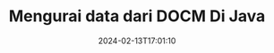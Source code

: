 ---
############################# Static ############################
layout: "auto-gen-parser"
date: 2024-02-13T17:01:10
draft: false
otherformats: 

############################# Head ############################
head_title: "Parsing Data dari DOCM di Java"
head_description: "Mengurai data dengan cepat dari dokumen di Java."

############################# Header ############################
title: "Mengurai data dari DOCM Di Java"
description: "Parsing data dari DOCM dengan beberapa baris kode Java."
bg_image: "https://cms.admin.containerize.com/templates/aspose/App_Themes/V3/images/bg/header1.png"
bg_overlay: false
button:
    enable: true
    icon: "fas fa-arrow-down"
    label: "Unduh Uji Coba Gratis"
    link: "https://downloads.groupdocs.com/parser/java"

############################# SubMenu ############################
submenu:
    enable: true

    left:
        img_alt: "GroupDocs.Parser for Java"
        image: "https://cms.admin.containerize.com/templates/groupdocs/images/product-logos/90x90-noborder/groupdocs-parser-java.png"
        product: "GroupDocs.Parser"
        platform: "Java"

    middle:
        button:

            # button loop
            - link: "https://apireference.groupdocs.com/parser/java"
              text: "Referensi API"

            # button loop
            - link: "https://github.com/groupdocs-parser"
              text: "Contoh Kode"

            # button loop
            - link: "https://products.groupdocs.app/parser/family"
              text: "Demo Langsung"

            # button loop
            - link: "https://purchase.groupdocs.com/pricing/parser/java"
              text: "Harga"

    right:
        link_download: "https://downloads.groupdocs.com/parser"
        link_learn: "https://docs.groupdocs.com/parser/java"
        link_buy: "https://purchase.groupdocs.com"

############################# About ############################
about:
    enable: true
    title: "Parsing Data dengan Template di GroupDocs.Parser for Java"
    content: |
        Template dapat sangat meningkatkan efisiensi, akurasi, dan konsistensi ekstraksi data dari dokumen. GroupDocs.Parser for Java memberikan solusi andal untuk bekerja dengan template.
        
        Dengan GroupDocs.Parser for Java, Anda dapat dengan mudah membuat template untuk berbagai jenis dokumen, termasuk dokumen PDF dan Microsoft Word. Anda juga dapat menggunakan template untuk penguraian batch dari banyak dokumen.

        Praktik terbaik untuk bekerja dengan template di GroupDocs.Parser for Java mencakup penggunaan pengenal unik dan pengujian template secara menyeluruh sebelum penerapan. Dengan GroupDocs.Parser for Java, Anda dapat mengoptimalkan ekstraksi data dan mendapatkan hasil yang lebih baik.

        Unduh dan coba GroupDocs.Parser for Java hari ini untuk menyederhanakan tugas penguraian dokumen dan meningkatkan produktivitas Anda. Sumber daya dokumentasi dan dukungan kami tersedia untuk membantu Anda memulai dan mencapai kesuksesan.

        Pelajari penguraian dokumen lebih lanjut di [dokumentasi](https://docs.groupdocs.com/parser/java/working-with-templates/).

############################# More ############################
more:
    enable: true
    title_left: "Persyaratan sistem"
    content_left: |
        GroupDocs.Parser for Java API didukung di semua platform dan sistem operasi utama. Sebelum menjalankan kode di bawah ini, harap pastikan bahwa Anda telah menginstal prasyarat berikut di sistem Anda.
        
        * Sistem Operasi: Microsoft Windows, Linux, MacOS
        * Lingkungan Pengembangan: NetBeans, Intellij IDEA, Eclipse, etc.
        * Kerangka kerja
        * Unduh versi terbaru GroupDocs.Parser for Java dari [Maven](https://repository.groupdocs.com/webapp/#/artifacts/browse/tree/General/repo/com/groupdocs/groupdocs-parser)

    title_right: "Mengapa Menggunakan GroupDocs.Parser for Java"
    content_right: |
        * Dukungan ekstraksi teks biasa dari dokumen yang didukung    
        * Penguraian dokumen melalui templat yang ditentukan pengguna    
        * Sepenuhnya mendukung ekstraksi teks terstruktur    
        * Pencarian teks melalui kata kunci serta ekspresi reguler    
        * Ekstrak teks yang diformat, metadata, gambar, wadah, dan lampiran    
        * Ekstrak daftar isi untuk beberapa format dokumen yang didukung    
        * Mengurai data formulir dari PDF dokumen    
        * Ekstrak hyperlink dari dokumen           

############################# Demos ############################
demos:
    enable: true
    title: "Demo Langsung - Mengurai data dari DOCM Online"
    content: |
       Parse data dari DOCM file sekarang juga dengan mengunjungi situs web [GroupDocs.Parser Demo Langsung](https://products.groupdocs.app/parser/docm).
       Demo langsung memiliki manfaat berikut.
        
############################# About Formats ############################
about_formats:
    enable: true

############################# More Formats ############################
more_formats:
    enable: true
    title: "Mengurai Data Dari Format Dokumen Lain"
    content: |
        Java dokumen mengurai API untuk format file dan gambar. Ekstrak data untuk beberapa format file populer seperti yang dinyatakan di bawah ini.

############################# Back to top ###############################
back_to_top:
    enable: true
---